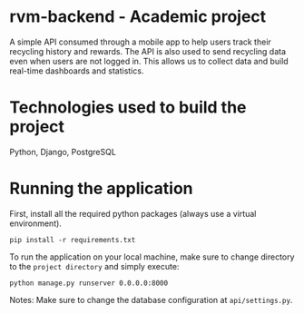 # rvm-backend - Academic project

A simple API consumed through a mobile app to help users track their recycling history and rewards. The API is also used to send recycling data even when users are not logged in. This allows us to collect data and build real-time dashboards and statistics.

# Technologies used to build the project

Python, Django, PostgreSQL

# Running the application

First, install all the required python packages (always use a virtual environment).

```shell
pip install -r requirements.txt
```

To run the application on your local machine, make sure to change directory to the `project directory` and simply execute: 

```shell
python manage.py runserver 0.0.0.0:8000
```

Notes: Make sure to change the database configuration at `api/settings.py`. 
